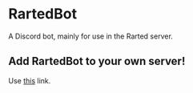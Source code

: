 # RartedBot
A Discord bot, mainly for use in the Rarted server.

## Add RartedBot to your own server!
Use [this](https://discord.com/oauth2/authorize?client_id=709993312920141825&scope=bot&permissions=8) link.
